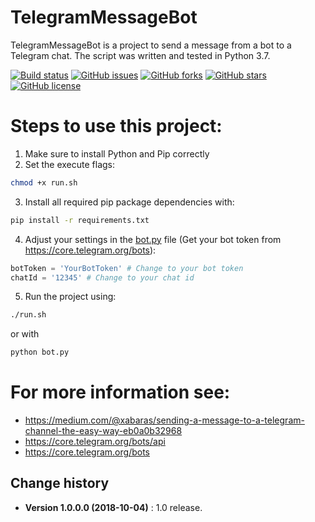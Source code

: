 TelegramMessageBot
====================================

TelegramMessageBot is a project to send a message from a bot to a Telegram chat. The script was written and tested in Python 3.7.

[![Build status](https://ci.appveyor.com/api/projects/status/aguev1q9qr3en4dd?svg=true)](https://ci.appveyor.com/project/SeppPenner/telegrammessagebot)
[![GitHub issues](https://img.shields.io/github/issues/SeppPenner/TelegramMessageBot.svg)](https://github.com/SeppPenner/TelegramMessageBot/issues)
[![GitHub forks](https://img.shields.io/github/forks/SeppPenner/TelegramMessageBot.svg)](https://github.com/SeppPenner/TelegramMessageBot/network)
[![GitHub stars](https://img.shields.io/github/stars/SeppPenner/TelegramMessageBot.svg)](https://github.com/SeppPenner/TelegramMessageBot/stargazers)
[![GitHub license](https://img.shields.io/badge/license-AGPL-blue.svg)](https://raw.githubusercontent.com/SeppPenner/TelegramMessageBot/master/License.txt)

# Steps to use this project:
1. Make sure to install Python and Pip correctly
2. Set the execute flags:

```bash
chmod +x run.sh
```

3. Install all required pip package dependencies with:

```bash
pip install -r requirements.txt
```

4. Adjust your settings in the [bot.py](https://github.com/SeppPenner/TelegramMessageBot/blob/master/bot.py) file (Get your bot token from https://core.telegram.org/bots):

```python
botToken = 'YourBotToken' # Change to your bot token
chatId = '12345' # Change to your chat id
```

5. Run the project using:
```bash
./run.sh
```

or with

```bash
python bot.py
```

# For more information see:
* https://medium.com/@xabaras/sending-a-message-to-a-telegram-channel-the-easy-way-eb0a0b32968
* https://core.telegram.org/bots/api
* https://core.telegram.org/bots

Change history
--------------

* **Version 1.0.0.0 (2018-10-04)** : 1.0 release.
